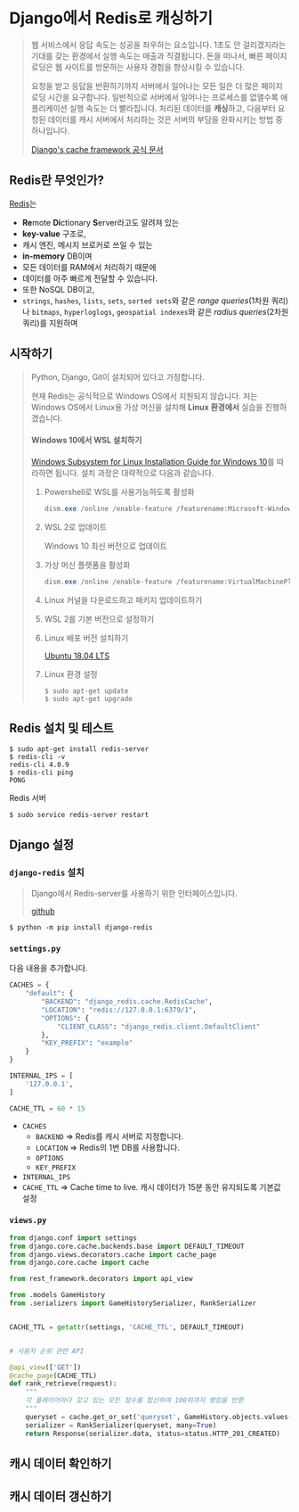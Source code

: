 # Django에서 Redis로 캐싱하기

> 웹 서비스에서 응답 속도는 성공을 좌우하는 요소입니다. 1초도 안 걸리겠지라는 기대를 갖는 환경에서 실행 속도는 매출과 직결됩니다. 돈을 떠나서, 빠른 페이지 로딩은 웹 사이트를 방문하는 사용자 경험을 향상시킬 수 있습니다.
>
> 요청을 받고 응답을 반환하기까지 서버에서 일어나는 모든 일은 더 많은 페이지 로딩 시간을 요구합니다. 일반적으로 서버에서 일어나는 프로세스를 없앨수록 애플리케이션 실행 속도는 더 빨라집니다. 처리된 데이터를 **캐싱**하고, 다음부터 요청된 데이터를 캐시 서버에서 처리하는 것은 서버의 부담을 완화시키는 방법 중 하나입니다.
>
> [Django's cache framework 공식 문서](https://docs.djangoproject.com/en/3.1/topics/cache/)



## Redis란 무엇인가?

[Redis](https://redis.io/)는 

- **Re**mote **Di**ctionary **S**erver라고도 알려져 있는
- **key-value** 구조로,
-  캐시 엔진, 메시지 브로커로 쓰일 수 있는
-  **in-memory** DB이며
-  모든 데이터를 RAM에서 처리하기 때문에
-  데이터를 아주 빠르게 전달할 수 있습니다. 
-  또한 NoSQL DB이고,
-  `strings`, `hashes`, `lists`, `sets`, `sorted sets`와 같은 *range queries*(1차원 쿼리)나 `bitmaps`, `hyperloglogs`, `geospatial indexes`와 같은 *radius queries*(2차원 쿼리)를 지원하며

## 시작하기

> Python, Django, Git이 설치되어 있다고 가정합니다.
>
> 현재 Redis는 공식적으로 Windows OS에서 지원되지 않습니다. 저는 Windows OS에서 Linux용 가상 머신을 설치해 **Linux 환경에서** 실습을 진행하겠습니다.
>
> #### Windows 10에서 WSL 설치하기
>
> [Windows Subsystem for Linux Installation Guide for Windows 10](https://docs.microsoft.com/en-us/windows/wsl/install-win10#install-the-windows-subsystem-for-linux)를 따라하면 됩니다. 설치 과정은 대략적으로 다음과 같습니다.
>
> 1. Powershell로 WSL를 사용가능하도록 활성화
>
>    ```powershell
>    dism.exe /online /enable-feature /featurename:Microsoft-Windows-Subsystem-Linux /all /norestart
>    ```
>
> 2. WSL 2로 업데이트
>
>    Windows 10 최신 버전으로 업데이트
>
> 3. 가상 머신 플랫폼을 활성화
>
>    ```powershell
>    dism.exe /online /enable-feature /featurename:VirtualMachinePlatform /all /norestart
>    ```
>
> 4. Linux 커널을 다운로드하고 패키지 업데이트하기
>
> 5. WSL 2를 기본 버전으로 설정하기
>
> 6. Linux 배포 버전 설치하기
>
>    [Ubuntu 18.04 LTS](https://www.microsoft.com/ko-kr/p/ubuntu-1804-lts/9n9tngvndl3q?rtc=1&activetab=pivot:overviewtab)
>
> 7. Linux 환경 설정
>
>    ```shell
>    $ sudo apt-get update
>    $ sudo apt-get upgrade
>    ```



## Redis 설치 및 테스트

```shell
$ sudo apt-get install redis-server
$ redis-cli -v
redis-cli 4.0.9
$ redis-cli ping
PONG
```

Redis 서버 

```shell
$ sudo service redis-server restart
```



## Django 설정

### `django-redis` 설치

> Django에서 Redis-server를 사용하기 위한 인터페이스입니다.
>
> [github](https://github.com/jazzband/django-redis)

```shell
$ python -m pip install django-redis
```



### `settings.py` 

다음 내용을 추가합니다.

```python
CACHES = {
    "default": {
        "BACKEND": "django_redis.cache.RedisCache",
        "LOCATION": "redis://127.0.0.1:6379/1",
        "OPTIONS": {
            "CLIENT_CLASS": "django_redis.client.DefaultClient"
        },
        "KEY_PREFIX": "example"
    }
}

INTERNAL_IPS = [
    '127.0.0.1',
]

CACHE_TTL = 60 * 15
```

- `CACHES`
  - `BACKEND` => Redis를 캐시 서버로 지정합니다.
  - `LOCATION` => Redis의 1번 DB를 사용합니다.
  - `OPTIONS`
  - `KEY_PREFIX`
- `INTERNAL_IPS`
- `CACHE_TTL` => Cache time to live. 캐시 데이터가 15분 동안 유지되도록 기본값 설정



### `views.py`

```python
from django.conf import settings
from django.core.cache.backends.base import DEFAULT_TIMEOUT
from django.views.decorators.cache import cache_page
from django.core.cache import cache

from rest_framework.decorators import api_view

from .models GameHistory
from .serializers import GameHistorySerializer, RankSerializer


CACHE_TTL = getattr(settings, 'CACHE_TTL', DEFAULT_TIMEOUT)


# 사용자 순위 관련 API

@api_view(['GET'])
@cache_page(CACHE_TTL)
def rank_retrieve(request):
    """
    각 플레이어마다 갖고 있는 모든 점수를 합산하여 100위까지 랭킹을 반환
    """
    queryset = cache.get_or_set('queryset', GameHistory.objects.values('player').annotate(total_score=Sum('score')).order_by('-total_score')[:100])
    serializer = RankSerializer(queryset, many=True)
    return Response(serializer.data, status=status.HTTP_201_CREATED)

```



## 캐시 데이터 확인하기





## 캐시 데이터 갱신하기

